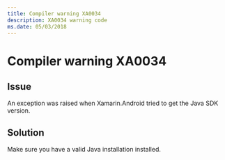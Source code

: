 ```yaml
---
title: Compiler warning XA0034
description: XA0034 warning code
ms.date: 05/03/2018
---
```

# Compiler warning XA0034

## Issue

An exception was raised when Xamarin.Android tried to get the Java SDK version.

## Solution

Make sure you have a valid Java installation installed. 